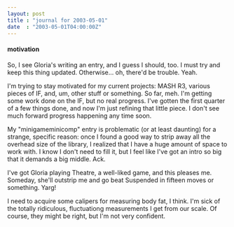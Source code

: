 ```yaml
---
layout: post
title : "journal for 2003-05-01"
date  : "2003-05-01T04:00:00Z"
---
```

<h4>motivation</h4>So, I see Gloria's writing an entry, and I guess I should, too.  I must try and keep this thing updated.  Otherwise... oh, there'd be trouble.  Yeah.

I'm trying to stay motivated for my current projects:  MASH R3, various pieces of IF, and, um, other stuff or something.  So far, meh.  I'm getting some work done on the IF, but no real progress.  I've gotten the first quarter of a few things done, and now I'm just refining that little piece.  I don't see much forward progress happening any time soon.

My "minigameminicomp" entry is problematic (or at least daunting) for a strange, specific reason:  once I found a good way to strip away all the overhead size of the library, I realized that I have a huge amount of space to work with.  I know I don't need to fill it, but I feel like I've got an intro so big that it demands a big middle.  Ack.

I've got Gloria playing Theatre, a well-liked game, and this pleases me. Someday, she'll outstrip me and go beat Suspended in fifteen moves or something.  Yarg!

I need to acquire some calipers for measuring body fat, I think.  I'm sick of the totally ridiculous, fluctuationg measurements I get from our scale.  Of course, they might be right, but I'm not very confident.

